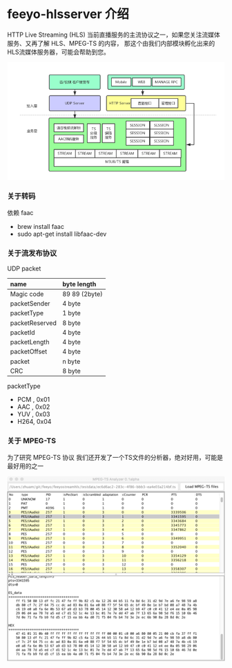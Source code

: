 # feeyo-hlsserver 介绍

HTTP Live Streaming (HLS) 当前直播服务的主流协议之一，如果您关注流媒体服务、又再了解 HLS、MPEG-TS 的内容，
那这个由我们内部模块孵化出来的 HLS流媒体服务器，可能会帮助到您。

![img](resources/docs/images/HLS.png)


### 关于转码 
依赖 faac
- brew install faac
- sudo apt-get install libfaac-dev

### 关于流发布协议 
UDP packet

| name                  | byte length     | 
| :-------------------  | :------------   |
| Magic code       		| 89 89 (2byte)   | 
| packetSender      	| 4 byte          |
| packetType            | 1 byte          |
| packetReserved        | 8 byte          |
| packetId				| 4 byte          |
| packetLength          | 4 byte          |
| packetOffset          | 4 byte          |
| packet                | n byte          |
| CRC                   | 8 byte          |


packetType
- PCM , 0x01 
- AAC , 0x02 
- YUV , 0x03 
- H264, 0x04


### 关于 MPEG-TS
为了研究 MPEG-TS 协议 我们还开发了一个TS文件的分析器，绝对好用，可能是最好用的之一 

![img](resources/docs/images/FF5FCEF1-BADD-435F-8EBE-F86C7505FA1D.png)





